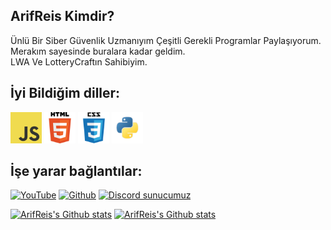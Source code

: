 ## ArifReis Kimdir?
Ünlü Bir Siber Güvenlik Uzmanıyım Çeşitli Gerekli Programlar Paylaşıyorum. Merakım sayesinde buralara kadar geldim.
<br>
LWA Ve LotteryCraftın Sahibiyim.
<br>


## İyi Bildiğim diller:
[<img src="https://raw.githubusercontent.com/github/explore/80688e429a7d4ef2fca1e82350fe8e3517d3494d/topics/javascript/javascript.png" width="50px"></img>](#iyi-bildiğim-diller)
[<img src="https://raw.githubusercontent.com/github/explore/80688e429a7d4ef2fca1e82350fe8e3517d3494d/topics/html/html.png" width="50px"></img>](#iyi-bildiğim-diller)
[<img src="https://raw.githubusercontent.com/github/explore/80688e429a7d4ef2fca1e82350fe8e3517d3494d/topics/css/css.png" width="50px"></img>](#iyi-bildiğim-diller)
[<img src="https://raw.githubusercontent.com/github/explore/80688e429a7d4ef2fca1e82350fe8e3517d3494d/topics/python/python.png" width="50px"></img>](#iyi-bildiğim-diller)

## İşe yarar bağlantılar:
[![YouTube](https://img.shields.io/badge/youtube%20-ff0000.svg?&style=for-the-badge&logo=youtube&logoColor=white)](https://www.youtube.com/channel/UC7mv1-WX8_UmQE-TXLWT4RQ)
[![Github](https://img.shields.io/badge/GitHub%20-191717.svg?&style=for-the-badge&logo=github&logoColor=white)](https://github.com/arftaklaci)
[![Discord sunucumuz](https://img.shields.io/badge/lwa%20team%20-7289DA.svg?&style=for-the-badge&logo=discord&logoColor=white)](https://discord.gg/fpUxkXfsXt)

[![ArifReis's Github stats](https://github-readme-stats.vercel.app/api?username=arftaklaci&count_private=true&show_icons=true&theme=dark&hide_border=true)](#i̇şe-yarar-bağlantılar)
[![ArifReis's Github stats](https://github-readme-stats.vercel.app/api/top-langs/?username=arftaklaci&theme=dark&count_private=true&show_icons=true&hide_border=true)](#i̇şe-yarar-bağlantılar)
